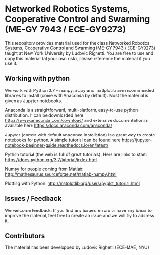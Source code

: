 # Networked Robotics Systems, Cooperative Control and Swarming (ME-GY 7943 / ECE-GY9273)

This repository provides material used for the class Networked Robotics Systems, Cooperative Control and Swarming (ME-GY 7943 / ECE-GY9273) taught at New York University by Ludovic Righetti. You are free to use and copy this material (at your own risk), please reference the material if you use it.


## Working with python

We work with Python 3.7 - numpy, scipy and matlplotlib are recommended libraries to install (come with Anaconda by default). Most the material is given as Jupyter notebooks.

Anaconda is a straightforward, multi-platform, easy-to-use python distribution. It can be downloaded here https://www.anaconda.com/download/ and extensive documentation is available here https://docs.anaconda.com/anaconda/

Jupyter (comes with default Anaconda installation) is a great way to create notebooks for python. A simple tutorial can be found here https://jupyter-notebook-beginner-guide.readthedocs.io/en/latest/

Python tutorial (the web is full of great tutorials). Here are links to start: https://docs.python.org/3.7/tutorial/index.html

Numpy for people coming from Matlab: http://mathesaurus.sourceforge.net/matlab-numpy.html

Plotting with Python: http://matplotlib.org/users/pyplot_tutorial.html

## Issues / Feedback

We welcome feedback. If you find any issues, errors or have any ideas to improve the material, feel free to create an issue and we will try to address it.

## Contributors

The material has been developped by Ludovic Righetti (ECE-MAE, NYU)
